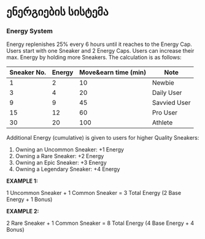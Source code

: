 # ენერგიების სისტემა

### Energy System

Energy replenishes 25% every 6 hours until it reaches to the Energy Cap. Users start with one Sneaker and 2 Energy Caps. Users can increase their max. Energy by holding more Sneakers. The calculation is as follows:

| **Sneaker No.** | **Energy** | **Move\&earn time (min)** | **Note**     |
| --------------- | ---------- | ------------------------- | ------------ |
| 1               | 2          | 10                        | Newbie       |
| 3               | 4          | 20                        | Daily User   |
| 9               | 9          | 45                        | Savvied User |
| 15              | 12         | 60                        | Pro User     |
| 30              | 20         | 100                       | Athlete      |

Additional Energy (cumulative) is given to users for higher Quality Sneakers:

1. Owning an Uncommon Sneaker: +1 Energy
2. Owning a Rare Sneaker: +2 Energy
3. Owning an Epic Sneaker: +3 Energy
4. Owning a Legendary Sneaker: +4 Energy

**EXAMPLE 1:**

1 Uncommon Sneaker + 1 Common Sneaker = 3 Total Energy (2 Base Energy + 1 Bonus)

**EXAMPLE 2:**

2 Rare Sneaker + 1 Common Sneaker = 8 Total Energy (4 Base Energy + 4 Bonus)
